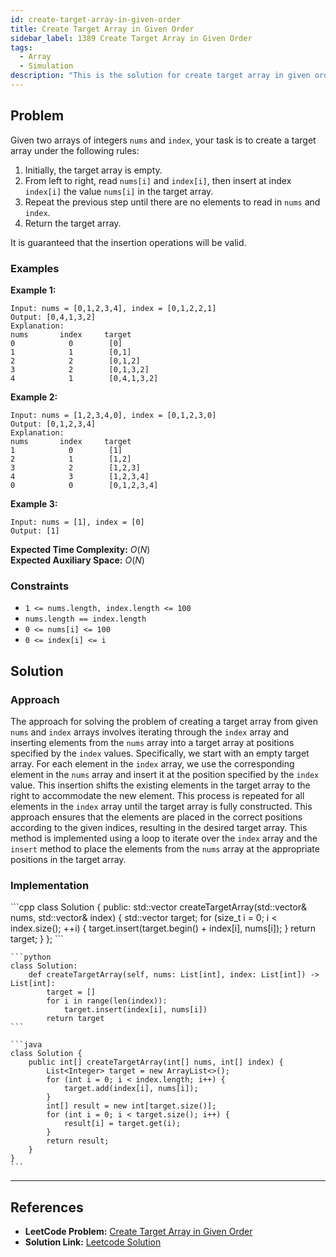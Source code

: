 ```yaml
---
id: create-target-array-in-given-order
title: Create Target Array in Given Order
sidebar_label: 1389 Create Target Array in Given Order
tags:
  - Array
  - Simulation
description: "This is the solution for create target array in given order in leetcode."
---
```


## Problem

Given two arrays of integers `nums` and `index`, your task is to create a target array under the following rules:

1. Initially, the target array is empty.
2. From left to right, read `nums[i]` and `index[i]`, then insert at index `index[i]` the value `nums[i]` in the target array.
3. Repeat the previous step until there are no elements to read in `nums` and `index`.
4. Return the target array.

It is guaranteed that the insertion operations will be valid.

### Examples

**Example 1:**

```
Input: nums = [0,1,2,3,4], index = [0,1,2,2,1]
Output: [0,4,1,3,2]
Explanation:
nums       index     target
0            0        [0]
1            1        [0,1]
2            2        [0,1,2]
3            2        [0,1,3,2]
4            1        [0,4,1,3,2]
```

**Example 2:**

```
Input: nums = [1,2,3,4,0], index = [0,1,2,3,0]
Output: [0,1,2,3,4]
Explanation:
nums       index     target
1            0        [1]
2            1        [1,2]
3            2        [1,2,3]
4            3        [1,2,3,4]
0            0        [0,1,2,3,4]
```

**Example 3:**

```
Input: nums = [1], index = [0]
Output: [1]
```

**Expected Time Complexity:** $O(N)$  
**Expected Auxiliary Space:** $O(N)$

### Constraints

- `1 <= nums.length, index.length <= 100`
- `nums.length == index.length`
- `0 <= nums[i] <= 100`
- `0 <= index[i] <= i`

## Solution

### Approach

The approach for solving the problem of creating a target array from given `nums` and `index` arrays involves iterating through the `index` array and inserting elements from the `nums` array into a target array at positions specified by the `index` values. Specifically, we start with an empty target array. For each element in the `index` array, we use the corresponding element in the `nums` array and insert it at the position specified by the `index` value. This insertion shifts the existing elements in the target array to the right to accommodate the new element. This process is repeated for all elements in the `index` array until the target array is fully constructed. This approach ensures that the elements are placed in the correct positions according to the given indices, resulting in the desired target array. This method is implemented using a loop to iterate over the `index` array and the `insert` method to place the elements from the `nums` array at the appropriate positions in the target array.

### Implementation

<Tabs>
  <TabItem value="cpp" label="C++">
  <SolutionAuthor name="@ImmidiSivani" />
    ```cpp
    class Solution {
    public:
        std::vector<int> createTargetArray(std::vector<int>& nums, std::vector<int>& index) {
            std::vector<int> target;
            for (size_t i = 0; i < index.size(); ++i) {
                target.insert(target.begin() + index[i], nums[i]);
            }
            return target;
        }
    };
    ```
  </TabItem>
 
  <TabItem value="python" label="Python">
  <SolutionAuthor name="@ImmidiSivani" />

    ```python
    class Solution:
        def createTargetArray(self, nums: List[int], index: List[int]) -> List[int]:
            target = []
            for i in range(len(index)):
                target.insert(index[i], nums[i])
            return target
    ```

  </TabItem>
  
  <TabItem value="java" label="Java">
  <SolutionAuthor name="@ImmidiSivani" />

    ```java
    class Solution {
        public int[] createTargetArray(int[] nums, int[] index) {
            List<Integer> target = new ArrayList<>();
            for (int i = 0; i < index.length; i++) {
                target.add(index[i], nums[i]);
            }
            int[] result = new int[target.size()];
            for (int i = 0; i < target.size(); i++) {
                result[i] = target.get(i);
            }
            return result;
        }
    }
    ```

  </TabItem>
</Tabs>

---

## References

- **LeetCode Problem:** [Create Target Array in Given Order](https://leetcode.com/problems/create-target-array-in-the-given-order/description/)
- **Solution Link:** [Leetcode Solution](https://leetcode.com/problems/create-target-array-in-the-given-order/post-solution/?submissionId=1271296265)
